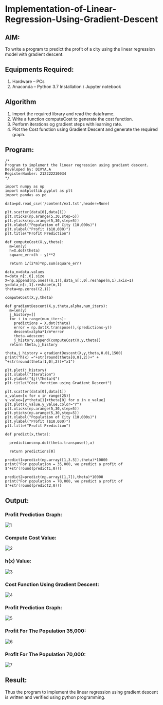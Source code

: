 # Implementation-of-Linear-Regression-Using-Gradient-Descent

## AIM:
To write a program to predict the profit of a city using the linear regression model with gradient descent.

## Equipments Required:
1. Hardware – PCs
2. Anaconda – Python 3.7 Installation / Jupyter notebook

## Algorithm
1. Import the required library and read the dataframe.
2. Write a function computeCost to generate the cost function.
3. Perform iterations og gradient steps with learning rate.
4. Plot the Cost function using Gradient Descent and generate the required graph.

## Program:
```
/*
Program to implement the linear regression using gradient descent.
Developed by: DIVYA.A
RegisterNumber: 212222230034
*/

import numpy as np
import matplotlib.pyplot as plt
import pandas as pd

data=pd.read_csv('/content/ex1.txt',header=None)

plt.scatter(data[0],data[1])
plt.xticks(np.arange(5,30,step=5))
plt.yticks(np.arange(5,30,step=5))
plt.xlabel("Population of City (10,000s)")
plt.ylabel("Profit ($10,000)")
plt.title("Profit Prediction")

def computeCost(X,y,theta):
  m=len(y)
  h=X.dot(theta)
  square_err=(h - y)**2

  return 1/(2*m)*np.sum(square_err)

data_n=data.values
m=data_n[:,0].size
X=np.append(np.ones((m,1)),data_n[:,0].reshape(m,1),axis=1)
y=data_n[:,1].reshape(m,1)
theta=np.zeros((2,1))

computeCost(X,y,theta)

def gradientDescent(X,y,theta,alpha,num_iters):
  m=len(y)
  j_history=[]
  for i in range(num_iters):
    predictions = X.dot(theta)
    error = np.dot(X.transpose(),(predictions-y))
    descent=alpha*1/m*error
    theta-=descent
    j_history.append(computeCost(X,y,theta))
  return theta,j_history

theta,j_history = gradientDescent(X,y,theta,0.01,1500)
print("h(x) ="+str(round(theta[0,0],2))+" + "+str(round(theta[1,0],2))+"x1")

plt.plot(j_history)
plt.xlabel("Iteration")
plt.ylabel("$j(\Theta)$")
plt.title("Cost function using Gradient Descent")

plt.scatter(data[0],data[1])
x_value=[x for x in range(25)]
y_value=[y*theta[1]+theta[0] for y in x_value]
plt.plot(x_value,y_value,color="r")
plt.xticks(np.arange(5,30,step=5))
plt.yticks(np.arange(5,30,step=5))
plt.xlabel("Population of City (10,000s)")
plt.ylabel("Profit ($10,000)")
plt.title("Profit Prediction")

def predict(x,theta):

  predictions=np.dot(theta.transpose(),x)

  return predictions[0]

predict1=predict(np.array([1,3.5]),theta)*10000
print("For population = 35,000, we predict a profit of $"+str(round(predict1,0)))

predict2=predict(np.array([1,7]),theta)*10000
print("For population = 70,000, we predict a profit of $"+str(round(predict2,0)))
```

## Output:
### Profit Prediction Graph:
![1](https://github.com/Divya110205/Implementation-of-Linear-Regression-Using-Gradient-Descent/assets/119404855/ee154d34-a173-431c-9b2f-1acd74e69647)

### Compute Cost Value:
![2](https://github.com/Divya110205/Implementation-of-Linear-Regression-Using-Gradient-Descent/assets/119404855/ce5bf80f-56df-4e5b-aca8-1ea60d9b2f1e)

### h(x) Value:
![3](https://github.com/Divya110205/Implementation-of-Linear-Regression-Using-Gradient-Descent/assets/119404855/daaea630-af1b-4cf8-8b10-5954420b6402)

### Cost Function Using Gradient Descent: 
![4](https://github.com/Divya110205/Implementation-of-Linear-Regression-Using-Gradient-Descent/assets/119404855/9da26a5c-4bfc-4980-b409-663f6c60f0d8)

### Profit Prediction Graph:
![5](https://github.com/Divya110205/Implementation-of-Linear-Regression-Using-Gradient-Descent/assets/119404855/ec8b7230-395e-45f9-bca4-8dfbbc487665)

### Profit For The Population 35,000:
![6](https://github.com/Divya110205/Implementation-of-Linear-Regression-Using-Gradient-Descent/assets/119404855/35c73450-b194-44bd-af3a-284891326df1)

### Profit For The Population 70,000:
![7](https://github.com/Divya110205/Implementation-of-Linear-Regression-Using-Gradient-Descent/assets/119404855/a486074e-d669-4d0f-9092-78aa7b7be4be)

## Result:
Thus the program to implement the linear regression using gradient descent is written and verified using python programming.
